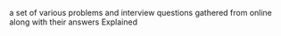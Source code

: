 a set of various problems and interview questions gathered from online along with their answers Explained